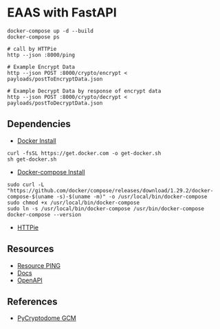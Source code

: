 # EAAS with FastAPI

```shell
docker-compose up -d --build
docker-compose ps

# call by HTTPie
http --json :8000/ping

# Example Encrypt Data 
http --json POST :8000/crypto/encrypt < payloads/postToEncryptData.json

# Example Decrypt Data by response of encrypt data
http --json POST :8000/crypto/decrypt < payloads/postToDecryptData.json
```

## Dependencies

- [Docker Install](https://get.docker.com/)
```shell
curl -fsSL https://get.docker.com -o get-docker.sh
sh get-docker.sh
```

- [Docker-compose Install](https://docs.docker.com/compose/install/)
```shell
sudo curl -L "https://github.com/docker/compose/releases/download/1.29.2/docker-compose-$(uname -s)-$(uname -m)" -o /usr/local/bin/docker-compose
sudo chmod +x /usr/local/bin/docker-compose
sudo ln -s /usr/local/bin/docker-compose /usr/bin/docker-compose
docker-compose --version
```

- [HTTPie](https://httpie.io/)

## Resources

- [Resource PING](http://127.0.0.1:8000/ping)
- [Docs](http://localhost:8000/docs)
- [OpenAPI](http://localhost:8000/openapi.json)

## References

- [PyCryptodome GCM](https://pycryptodome.readthedocs.io/en/latest/src/cipher/modern.html?highlight=GCM#gcm-mode-1)

